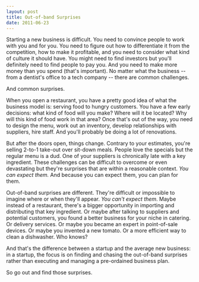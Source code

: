 ```yaml
---
layout: post
title: Out-of-band Surprises
date: 2011-06-23
---
```


Starting a new business is difficult. You need to convince people to work with you and for you. You need to figure out how to differentiate it from the competition, how to make it profitable, and you need to consider what kind of culture it should have. You might need to find investors but you'll definitely need to find people to pay you. And you need to make more money than you spend (that's important). No matter what the business -- from a dentist's office to a tech company -- there are common challenges.

And common surprises.

When you open a restaurant, you have a pretty good idea of what the business model is: serving food to hungry customers. You have a few early decisions: what kind of food will you make? Where will it be located? Why will this kind of food work in that area? Once that's out of the way, you need to design the menu, work out an inventory, develop relationships with suppliers, hire staff. And you'll probably be doing a lot of renovations.

But after the doors open, things change. Contrary to your estimates, you're selling 2-to-1 take-out over sit-down meals. People love the specials but the regular menu is a dud. One of your suppliers is chronically late with a key ingredient. These challenges can be difficult to overcome or even devastating but they're surprises that are within a reasonable context. *You can expect them.* And because you can expect them, you can plan for them.

Out-of-band surprises are different. They're difficult or impossible to imagine where or when they'll appear. *You can't expect them*. Maybe instead of a restaurant, there's a bigger opportunity in importing and distributing that key ingredient. Or maybe after talking to suppliers and potential customers, you found a better business for your niche in catering. Or delivery services. Or maybe you became an expert in point-of-sale devices. Or maybe you invented a new tomato. Or a more efficient way to clean a dishwasher. Who knows? 

And that's the difference between a startup and the average new business: in a startup, the focus is on finding and chasing the out-of-band surprises rather than executing and managing a pre-ordained business plan.

So go out and find those surprises.